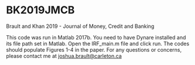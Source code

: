 # BK2019JMCB
Brault and Khan 2019 - Journal of Money, Credit and Banking

This code was run in Matlab 2017b. You need to have Dynare installed and its file path set in Matlab. Open the IRF_main.m file and click run. The codes should populate Figures 1-4 in the paper. For any questions or concerns, please contact me at joshua.brault@carleton.ca
